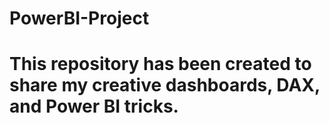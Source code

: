 # PowerBI-Project

# This repository has been created to share my creative dashboards, DAX, and Power BI tricks.


